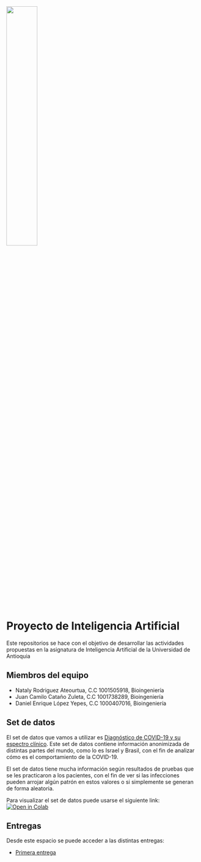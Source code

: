 
<img src="https://www.udea.edu.co/wps/wcm/connect/udea/721b156e-f6bc-4dc8-8595-8b4731c9a8c7/facultad-ingenieria.png?MOD=AJPERES&CVID=nc5CqsS" width=40% height=40% >


# Proyecto  de Inteligencia Artificial

Este repositorios se hace con el objetivo de desarrollar las actividades propuestas en la asignatura
de Inteligencia Artificial de la Universidad de Antioquia


## Miembros del equipo

- Nataly Rodriguez Ateourtua, C.C 1001505918, Bioingeniería
- Juan Camilo Cataño Zuleta, C.C 1001738289, Bioingeniería
- Daniel Enrique López Yepes, C.C 1000407016, Bioingeniería


## Set de datos

El set de datos que vamos a utilizar es [Diagnóstico de COVID-19 y su espectro clínico](https://www.kaggle.com/datasets/einsteindata4u/covid19?resource=download).
Este set de datos contiene información anonimizada de distintas partes del mundo, como lo es
Israel y Brasil, con el fin de analizar cómo es el comportamiento de la COVID-19.

El set de datos tiene mucha información según resultados de pruebas que se les practicaron
a los pacientes, con el fin de ver si las infecciones pueden arrojar algún patrón en estos
valores o si simplemente se generan de forma aleatoria.

Para visualizar el set de datos puede usarse el siguiente link:
[![Open in Colab](https://colab.research.google.com/assets/colab-badge.svg)]([[https://colab.research.google.com/github/USUARIO/REPO/blob/main/NOTEBOOK.ipynb](https://colab.research.google.com/drive/1BNubTrf9nF2ckUaa7KarQtKq7UStJwjh?usp=sharing)](https://colab.research.google.com/drive/1BNubTrf9nF2ckUaa7KarQtKq7UStJwjh?usp=sharing))


## Entregas

Desde este espacio se puede acceder a las distintas entregas:
- [Primera entrega](https://github.com/daenloye/InteligenciaArtificialUdeA/blob/main/primeraEntrega/Proyecto_Entrega%201.pdf)
